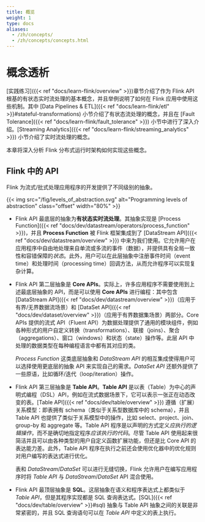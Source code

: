 ```yaml
---
title: 概览 
weight: 1
type: docs
aliases: 
  - /zh/concepts/
  - /zh/concepts/concepts.html
---
```

<!--
Licensed to the Apache Software Foundation (ASF) under one
or more contributor license agreements.  See the NOTICE file
distributed with this work for additional information
regarding copyright ownership.  The ASF licenses this file
to you under the Apache License, Version 2.0 (the
"License"); you may not use this file except in compliance
with the License.  You may obtain a copy of the License at

  http://www.apache.org/licenses/LICENSE-2.0

Unless required by applicable law or agreed to in writing,
software distributed under the License is distributed on an
"AS IS" BASIS, WITHOUT WARRANTIES OR CONDITIONS OF ANY
KIND, either express or implied.  See the License for the
specific language governing permissions and limitations
under the License.
-->

# 概念透析

[实践练习]({{< ref "docs/learn-flink/overview" >}})章节介绍了作为 Flink API 根基的有状态实时流处理的基本概念，并且举例说明了如何在 Flink 应用中使用这些机制。其中 [Data Pipelines & ETL]({{< ref "docs/learn-flink/etl" >}}#stateful-transformations) 小节介绍了有状态流处理的概念，并且在 [Fault Tolerance]({{< ref "docs/learn-flink/fault_tolerance" >}}) 小节中进行了深入介绍。[Streaming Analytics]({{< ref "docs/learn-flink/streaming_analytics" >}}) 小节介绍了实时流处理的概念。

本章将深入分析 Flink 分布式运行时架构如何实现这些概念。

## Flink 中的 API

Flink 为流式/批式处理应用程序的开发提供了不同级别的抽象。

{{< img src="/fig/levels_of_abstraction.svg" alt="Programming levels of abstraction" class="offset" width="80%" >}}

  - Flink API 最底层的抽象为**有状态实时流处理**。其抽象实现是 [Process Function]({{< ref "docs/dev/datastream/operators/process_function" >}})，并且 **Process Function** 被 Flink 框架集成到了 [DataStream API]({{< ref "docs/dev/datastream/overview" >}}) 中来为我们使用。它允许用户在应用程序中自由地处理来自单流或多流的事件（数据），并提供具有全局一致性和容错保障的*状态*。此外，用户可以在此层抽象中注册事件时间（event time）和处理时间（processing time）回调方法，从而允许程序可以实现复杂计算。

  - Flink API 第二层抽象是 **Core APIs**。实际上，许多应用程序不需要使用到上述最底层抽象的 API，而是可以使用 **Core APIs** 进行编程：其中包含 [DataStream API]({{< ref "docs/dev/datastream/overview" >}})（应用于有界/无界数据流场景）和 [DataSet API]({{< ref "docs/dev/dataset/overview" >}})（应用于有界数据集场景）两部分。Core APIs 提供的流式 API（Fluent API）为数据处理提供了通用的模块组件，例如各种形式的用户自定义转换（transformations）、联接（joins）、聚合（aggregations）、窗口（windows）和状态（state）操作等。此层 API 中处理的数据类型在每种编程语言中都有其对应的类。

    *Process Function* 这类底层抽象和 *DataStream API* 的相互集成使得用户可以选择使用更底层的抽象 API 来实现自己的需求。*DataSet API* 还额外提供了一些原语，比如循环/迭代（loop/iteration）操作。

  - Flink API 第三层抽象是 **Table API**。**Table API** 是以表（Table）为中心的声明式编程（DSL）API，例如在流式数据场景下，它可以表示一张正在动态改变的表。[Table API]({{< ref "docs/dev/table/overview" >}}) 遵循（扩展）关系模型：即表拥有 schema（类似于关系型数据库中的 schema），并且 Table API 也提供了类似于关系模型中的操作，比如 select、project、join、group-by 和 aggregate 等。Table API 程序是以声明的方式定义*应执行的逻辑操作*，而不是确切地指定程序*应该执行的代码*。尽管 Table API 使用起来很简洁并且可以由各种类型的用户自定义函数扩展功能，但还是比 Core API 的表达能力差。此外，Table API 程序在执行之前还会使用优化器中的优化规则对用户编写的表达式进行优化。

    表和 *DataStream*/*DataSet* 可以进行无缝切换，Flink 允许用户在编写应用程序时将 *Table API* 与 *DataStream*/*DataSet* API 混合使用。

  - Flink API 最顶层抽象是 **SQL**。这层抽象在语义和程序表达式上都类似于 *Table API*，但是其程序实现都是 SQL 查询表达式。[SQL]({{< ref "docs/dev/table/overview" >}}#sql) 抽象与 Table API 抽象之间的关联是非常紧密的，并且 SQL 查询语句可以在 *Table API* 中定义的表上执行。
